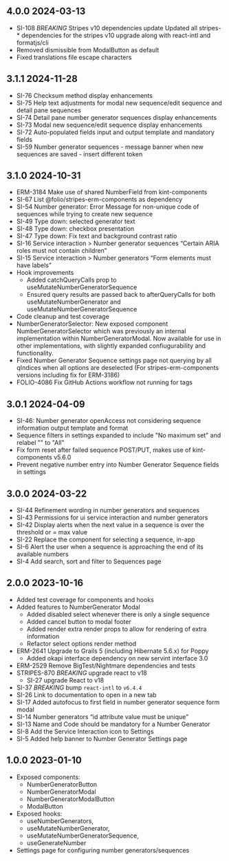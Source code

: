 ## 4.0.0 2024-03-13
  * SI-108 *BREAKING* Stripes v10 dependencies update
    Updated all stripes-* dependencies for the stripes v10 upgrade along with react-intl and formatjs/cli
  * Removed dismissible from ModalButton as default
  * Fixed translations file escape characters 

## 3.1.1 2024-11-28
  * SI-76 Checksum method display enhancements
  * SI-75 Help text adjustments for modal new sequence/edit sequence and detail pane sequences
  * SI-74 Detail pane number generator sequences display enhancements
  * SI-73 Modal new sequence/edit sequence display enhancements
  * SI-72 Auto-populated fields input and output template and mandatory fields
  * SI-59 Number generator sequences - message banner when new sequences are saved - insert different token

## 3.1.0 2024-10-31
  * ERM-3184 Make use of shared NumberField from kint-components
  * SI-67 List @folio/stripes-erm-components as dependency
  * SI-54 Number generator: Error Message for non-unique code of sequences while trying to create new sequence
  * SI-49 Type down: selected generator text
  * SI-48 Type down: checkbox presentation
  * SI-47 Type down: Fix text and background contrast ratio
  * SI-16 Service interaction > Number generator sequences “Certain ARIA roles must not contain children”
  * SI-15 Service interaction > Number generators “Form elements must have labels”
  * Hook improvements
    * Added catchQueryCalls prop to useMutateNumberGeneratorSequence
    * Ensured query results are passed back to afterQueryCalls for both useMutateNumberGenerator and useMutateNumberGeneratorSequence
  * Code cleanup and test coverage
  * NumberGeneratorSelector: New exposed component NumberGeneratorSelector which was previously an internal implementation within NumberGeneratorModal. Now available for use in other implementations, with slightly expanded confiugurability and functionality.
  * Fixed Number Generator Sequence settings page not querying by all qIndices when all options are deselected (For stripes-erm-components versions including fix for ERM-3186)
  * FOLIO-4086 Fix GitHub Actions workflow not running for tags

## 3.0.1 2024-04-09
  * SI-46: Number generator openAccess not considering sequence information output template and format
  * Sequence filters in settings expanded to include "No maximum set" and relabel "" to "All"
  * Fix form reset after failed sequence POST/PUT, makes use of kint-components v5.6.0
  * Prevent negative number entry into Number Generator Sequence fields in settings

## 3.0.0 2024-03-22
  * SI-44 Refinement wording in number generators and sequences
  * SI-43 Permissions for ui service interaction and number generators
  * SI-42 Display alerts when the next value in a sequence is over the threshold or = max value
  * SI-22 Replace the component for selecting a sequence, in-app
  * SI-6 Alert the user when a sequence is approaching the end of its available numbers
  * SI-4 Add search, sort and filter to Sequences page

## 2.0.0 2023-10-16
  * Added test coverage for components and hooks
  * Added features to NumberGenerator Modal
    * Added disabled select whenever there is only a single sequence
    * Added cancel button to modal footer
    * Added render extra render props to allow for rendering of extra information 
    * Refactor select options render method
  * ERM-2641 Upgrade to Grails 5 (including Hibernate 5.6.x) for Poppy
    * Added okapi interface dependency on new servint interface 3.0
  * ERM-2529 Remove BigTest/Nightmare dependencies and tests
  * STRIPES-870 *BREAKING* upgrade react to v18
    * SI-27 upgrade React to v18
  * SI-37 *BREAKING* bump `react-intl` to `v6.4.4`
  * SI-26 Link to documentation to open in a new tab
  * SI-17 Added autofocus to first field in number generator sequence form modal  
  * SI-14 Number generators “id attribute value must be unique”
  * SI-13 Name and Code should be mandatory for a Number Generator
  * SI-8 Add the Service Interaction icon to Settings
  * SI-5 Added help banner to Number Generator Settings page

## 1.0.0 2023-01-10
  * Exposed components:
    * NumberGeneratorButton
    * NumberGeneratorModal
    * NumberGeneratorModalButton
    * ModalButton
  * Exposed hooks:
    * useNumberGenerators,
    * useMutateNumberGenerator,
    * useMutateNumberGeneratorSequence,
    * useGenerateNumber
  * Settings page for configuring number generators/sequences
